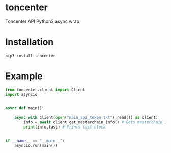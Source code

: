 # toncenter
Toncenter API Python3 async wrap.

# Installation

```sh
pip3 install toncenter
```

# Example

```python
from toncenter.client import Client
import asyncio


async def main():
    
    async with Client(open("main_api_token.txt").read()) as client:
        info = await client.get_masterchain_info() # Gets masterchain info
        print(info.last) # Prints last block


if __name__ == "__main__":
    asyncio.run(main())
```

